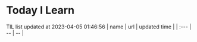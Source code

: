 # Today I Learn 
TIL list updated at 2023-04-05 01:46:56
| name | url | updated time |
| :--- | -- | -- |
